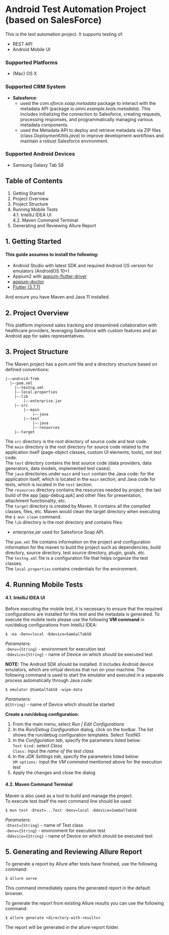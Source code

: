 # Android Test Automation Project (based on SalesForce)

This is the test automation project. It supports testing of:
* REST API
* Android Mobile UI

### Supported Platforms
* (Mac) OS X

### Supported CRM System
* **Salesforce**:<br/>
  * used the *com.sforce.soap.metadata* package to interact with the metadata API (package *io.omni.example.tools.metadata*). This includes initializing the connection to Salesforce, creating requests, processing responses, and programmatically managing various metadata components.
  * used the Metadata API to deploy and retrieve metadata via ZIP files (class *DeploymentUtils.java*) to improve development workflows and maintain a robust Salesforce environment.

### Supported Android Devices
* Samsung Galaxy Tab S8

## Table of Contents
1. Getting Started<br/>
2. Project Overview<br/>
3. Project Structure<br/>
4. Running Mobile Tests<br/>
4.1. IntelliJ IDEA UI<br/>
4.2. Maven Command Terminal<br/>
5. Generating and Reviewing Allure Report<br/>

## 1. Getting Started
#### This guide assumes to install the following:
* Android Studio with latest SDK and required Android OS version for emulators (AndroidOS 10+)<br/>
* Appium2 with [appium-flutter-driver](https://github.com/appium-userland/appium-flutter-driver)<br/>
* [appium-doctor](https://www.npmjs.com/package/appium-doctor)<br/>
* [Flutter (3.7.7)](https://docs.flutter.dev/get-started/install/macos)<br/>

And ensure you have Maven and Java 11 installed.<br/>

## 2. Project Overview
This platform improved sales tracking and streamlined collaboration with healthcare providers, leveraging Salesforce with custom features and an Android app for sales representatives.<br/>

## 3. Project Structure
The Maven project has a pom.xml file and a directory structure based on defined conventions:<br/>
```
|——android-frmk
  |—-pom.xml
	|—-testng.xml
	|—-local.properties
	|—-lib
		|—-enterprise.jar
	|—-src
		|—-main
			|—-java
		|—-test
			|—-java
			|—-resources
	|—-target
```
The `src` directory is the root directory of source code and test code.<br/>
The `main` directory is the root directory for source code related to the application itself (page-object classes, custom UI elements, tools), not test code.<br/>
The `test` directory contains the test source code (data providers, data generators, data models, implemented test cases).<br/>
The `java` directories under `main` and `test` contain the Java code: for the application itself, which is located in the `main` section, and Java code for tests, which is located in the `test` section.<br/>
The `resources` directory contains the resources needed by project: the last build of the app [app-debug.apk] and other files for presentation, attachment functionality, etc.<br/>
The `target` directory is created by Maven. It contains all the compiled classes, files, etc. Maven would clean the target directory when executing the `$ mvn clean` command.<br/>
The `lib` directory is the root directory and contains files:<br/>
- *enterprise.jar* used for Salesforce Soap API.<br/>

The `pom.xml` file contains information on the project and configuration information for the maven to build the project such as dependencies, build directory, source directory, test source directory, plugin, goals, etc.<br/>
The `testng.xml` file is a configuration file that helps organize the test classes.<br/>
The `local.properties` contains credentials for the environment.<br/>

## 4. Running Mobile Tests
#### 4.1. IntelliJ IDEA UI
Before executing the mobile test, it is necessary to ensure that the required configurations are installed for this test and the metadata is generated. To execute the mobile tests please use the following **VM command** in run/debug configurations from IntelliJ IDEA:<br/>

    $ -ea -Denv=local -Ddevice=SamGalTabS8
*Parameters:*<br/>
`-Denv={String}` - environment for execution test<br/>
`-Ddevice={String}` - name of Device on which should be executed test

**NOTE:** The Android SDK should be installed. It includes Android device emulators, which are virtual devices that run on your machine. The following command is used to start the emulator and executed in a separate process automatically through Java code:<br/>

    $ emulator @SamGalTabS8 -wipe-data
*Parameters:*<br/>
`@{String}` - name of Device which should be started

**Create a run/debug configuration:**
1. From the main menu, select *Run | Edit Configurations*<br/>
2. In the *Run/Debug Configuration* dialog, click on the toolbar. The list shows the run/debug configuration templates. Select *TestNG*<br/>
3. In the *Configuration tab*, specify the parameters listed below:<br/>
`Test kind:` select *Class*<br/>
`Class:` input the *name of the test class*<br/>
4. In the *JDK Settings tab*, specify the parameters listed below:<br/>
`VM options:` input the *VM command* mentioned above for the execution test<br/>
5. Apply the changes and close the dialog<br/>

#### 4.2. Maven Command Terminal
Maven is also used as a tool to build and manage the project.<br/>
To execute test itself the next command line should be used:

    $ mvn test -Dtest=...Test -Denv=local -Ddevice=SamGalTabS8
*Parameters:*<br/>
`-Dtest={String}` - name of Test class<br/>
`-Denv={String}` - environment for execution test<br/>
`-Ddevice={String}` - name of Device on which should be executed test

## 5. Generating and Reviewing Allure Report
To generate a report by Allure after tests have finished, use the following command:
		
    $ allure serve 
This command immediately opens the generated report in the default browser.<br/>

To generate the report from existing Allure results you can use the following command:

    $ allure generate <directory-with-results>
The report will be generated in the allure-report folder.<br/>

